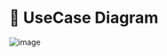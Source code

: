# 🧾 UseCase Diagram
![image](https://github.com/rmflsdl4/SIRIUS/assets/57540594/e4e70ef2-bb01-40c3-9544-e445ce1c6bd8)



